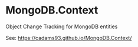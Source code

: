 # MongoDB.Context
Object Change Tracking for MongoDB entities

See: https://cadams93.github.io/MongoDB.Context/
